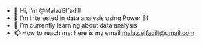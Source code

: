- 👋 Hi, I’m @MalazElfadill
- 👀 I’m interested in data analysis using Power BI
- 🌱 I’m currently learning about data analysis
- 📫 How to reach me: here is my email malaz.elfadill@gmail.com

<!---
MalazElfadill/MalazElfadill is a ✨ special ✨ repository because its `README.md` (this file) appears on your GitHub profile.
You can click the Preview link to take a look at your changes.
--->
